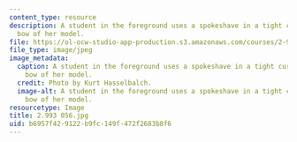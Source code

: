 ```yaml
---
content_type: resource
description: A student in the foreground uses a spokeshave in a tight curve near the
  bow of her model.
file: https://ol-ocw-studio-app-production.s3.amazonaws.com/courses/2-993-special-topics-in-mechanical-engineering-the-art-and-science-of-boat-design-january-iap-2007/b6957f429122b9fc149f472f2683b8f6_2993056.jpg
file_type: image/jpeg
image_metadata:
  caption: A student in the foreground uses a spokeshave in a tight curve near the
    bow of her model.
  credit: Photo by Kurt Hasselbalch.
  image-alt: A student in the foreground uses a spokeshave in a tight curve near the
    bow of her model.
resourcetype: Image
title: 2.993 056.jpg
uid: b6957f42-9122-b9fc-149f-472f2683b8f6
---
```


